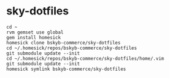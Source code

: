 sky-dotfiles
============

    cd ~
    rvm gemset use global
    gem install homesick
    homesick clone bskyb-commerce/sky-dotfiles
    cd ~/.homesick/repos/bskyb-commerce/sky-dotfiles
    git submodule update --init
    cd ~/.homesick/repos/bskyb-commerce/sky-dotfiles/home/.vim
    git submodule update --init
    homesick symlink bskyb-commerce/sky-dotfiles
